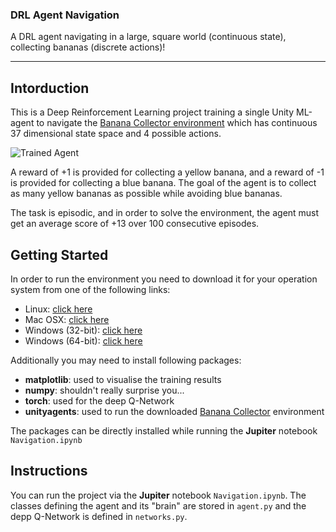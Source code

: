 [image1]: https://user-images.githubusercontent.com/10624937/42135619-d90f2f28-7d12-11e8-8823-82b970a54d7e.gif "Trained Agent"

### DRL Agent Navigation
A DRL agent navigating in a large, square world (continuous state), collecting bananas (discrete actions)! 


---

## Intorduction

This is a Deep Reinforcement Learning project training a single Unity ML-agent to navigate the [Banana Collector environment](https://github.com/Unity-Technologies/ml-agents/blob/master/docs/Learning-Environment-Examples.md#banana-collector)  which has continuous 37 dimensional state space and 4 possible actions.

![Trained Agent][image1]


A reward of +1 is provided for collecting a yellow banana, and a reward of -1 is provided for collecting a blue banana.  The goal of the agent is to collect as many yellow bananas as possible while avoiding blue bananas.

The task is episodic, and in order to solve the environment, the agent must get an average score of +13 over 100 consecutive episodes.



## Getting Started

In order to run the environment you need to download it for your  operation system from one of the following links:
* Linux: [click here](https://s3-us-west-1.amazonaws.com/udacity-drlnd/P1/Banana/Banana_Linux.zip)
* Mac OSX: [click here](https://s3-us-west-1.amazonaws.com/udacity-drlnd/P1/Banana/Banana.app.zip)
* Windows (32-bit): [click here](https://s3-us-west-1.amazonaws.com/udacity-drlnd/P1/Banana/Banana_Windows_x86.zip)
* Windows (64-bit): [click here](https://s3-us-west-1.amazonaws.com/udacity-drlnd/P1/Banana/Banana_Windows_x86_64.zip)


Additionally you may need to install following packages: 
* **matplotlib**: used to visualise the training results 
* **numpy**: shouldn't really surprise you...
* **torch**: used for the deep Q-Network
* **unityagents**: used to run the downloaded [Banana Collector](https://github.com/Unity-Technologies/ml-agents/blob/master/docs/Learning-Environment-Examples.md#banana-collector) environment

The packages can be directly installed while running the **Jupiter** notebook `Navigation.ipynb`



## Instructions

You can run the project via the **Jupiter** notebook `Navigation.ipynb`. The classes defining the agent and its "brain" are stored in `agent.py` and the depp Q-Network is defined in `networks.py`.








